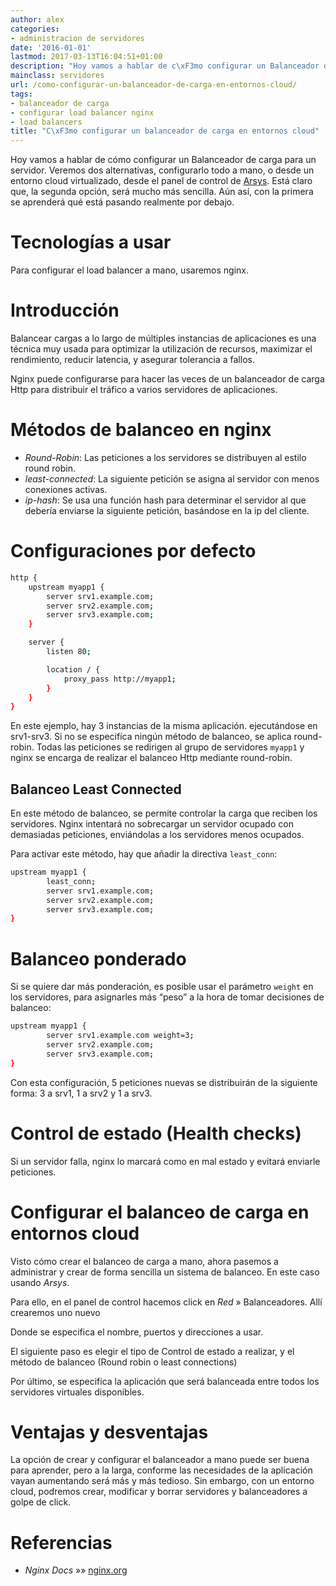 ```yaml
---
author: alex
categories:
- administracion de servidores
date: '2016-01-01'
lastmod: 2017-03-13T16:04:51+01:00
description: "Hoy vamos a hablar de c\xF3mo configurar un Balanceador de carga para  un servidor. Veremos dos alternativas, configurarlo todo a mano, o desde un entorno  cloud virtualizado, desde el panel de control de Arsys. Est\xE1 claro que, la segunda  opci\xF3n, ser\xE1 mucho m\xE1s sencilla. A\xFAn as\xED, con la primera se aprender\xE1  qu\xE9 est\xE1 pasando realmente por debajo."
mainclass: servidores
url: /como-configurar-un-balanceador-de-carga-en-entornos-cloud/
tags:
- balanceador de carga
- configurar load balancer nginx
- load balancers
title: "C\xF3mo configurar un balanceador de carga en entornos cloud"
---
```


Hoy vamos a hablar de cómo configurar un Balanceador de carga para un servidor. Veremos dos alternativas, configurarlo todo a mano, o desde un entorno cloud virtualizado, desde el panel de control de [Arsys][1]. Está claro que, la segunda opción, será mucho más sencilla. Aún así, con la primera se aprenderá qué está pasando realmente por debajo.

# Tecnologías a usar

Para configurar el load balancer a mano, usaremos nginx.

# Introducción

Balancear cargas a lo largo de múltiples instancias de aplicaciones es una técnica muy usada para optimizar la utilización de recursos, maximizar el rendimiento, reducir latencia, y asegurar tolerancia a fallos.

Nginx puede configurarse para hacer las veces de un balanceador de carga Http para distribuir el tráfico a varios servidores de aplicaciones.

<!--more--><!--ad-->

# Métodos de balanceo en nginx

  * *Round-Robin*: Las peticiones a los servidores se distribuyen al estilo round robin.
  * *least-connected*: La siguiente petición se asigna al servidor con menos conexiones activas.
  * *ip-hash*: Se usa una función hash para determinar el servidor al que debería enviarse la siguiente petición, basándose en la ip del cliente.

# Configuraciones por defecto

```bash
http {
    upstream myapp1 {
        server srv1.example.com;
        server srv2.example.com;
        server srv3.example.com;
    }

    server {
        listen 80;

        location / {
            proxy_pass http://myapp1;
        }
    }
}

```

En este ejemplo, hay 3 instancias de la misma aplicación. ejecutándose en srv1-srv3. Si no se especifíca ningún método de balanceo, se aplica round-robin. Todas las peticiones se redirigen al grupo de servidores `myapp1` y nginx se encarga de realizar el balanceo Http mediante round-robin.

## Balanceo Least Connected

En este método de balanceo, se permite controlar la carga que reciben los servidores. Nginx intentará no sobrecargar un servidor ocupado con demasiadas peticiones, enviándolas a los servidores menos ocupados.

Para activar este método, hay que añadir la directiva `least_conn`:

```bash
upstream myapp1 {
        least_conn;
        server srv1.example.com;
        server srv2.example.com;
        server srv3.example.com;
}

```

# Balanceo ponderado

Si se quiere dar más ponderación, es posible usar el parámetro `weight` en los servidores, para asignarles más “peso” a la hora de tomar decisiones de balanceo:

```bash
upstream myapp1 {
        server srv1.example.com weight=3;
        server srv2.example.com;
        server srv3.example.com;
}

```

Con esta configuración, 5 peticiones nuevas se distribuirán de la siguiente forma: 3 a srv1, 1 a srv2 y 1 a srv3.

# Control de estado (Health checks)

Si un servidor falla, nginx lo marcará como en mal estado y evitará enviarle peticiones.

# Configurar el balanceo de carga en entornos cloud

Visto cómo crear el balanceo de carga a mano, ahora pasemos a administrar y crear de forma sencilla un sistema de balanceo. En este caso usando *Arsys*.

Para ello, en el panel de control hacemos click en *Red* » Balanceadores. Allí crearemos uno nuevo

<amp-img on="tap:lightbox1" role="button" tabindex="0" layout="responsive" src="/img/2015/03/Balanceadoresdecarga1.png" alt="Balanceadoresdecarga1" width="815px" height="531px" />

Donde se especifica el nombre, puertos y direcciones a usar.

El siguiente paso es elegir el tipo de Control de estado a realizar, y el método de balanceo (Round robin o least connections)

<amp-img on="tap:lightbox1" role="button" tabindex="0" layout="responsive" src="/img/2015/03/Balanceadoresdecarga2.png" alt="Balanceadoresdecarga2" width="812px" height="532px" />

Por último, se especifica la aplicación que será balanceada entre todos los servidores virtuales disponibles.

<amp-img on="tap:lightbox1" role="button" tabindex="0" layout="responsive" src="/img/2015/03/Balanceadoresdecarga3.png" alt="Balanceadoresdecarga3" width="815px" height="529px" />

# Ventajas y desventajas

La opción de crear y configurar el balanceador a mano puede ser buena para aprender, pero a la larga, conforme las necesidades de la aplicación vayan aumentando será más y más tedioso. Sin embargo, con un entorno cloud, podremos crear, modificar y borrar servidores y balanceadores a golpe de click.

# Referencias

- *Nginx Docs* »» <a href="http://nginx.org/en/docs/http/load_balancing.html" target="_blank">nginx.org</a>



 [1]: http://www.arsys.es/servidores/cloud?utm_source=cooperation&utm;_medium=baul&utm;_term=balanceador&utm;_content=online&utm;_campaign=cloud
